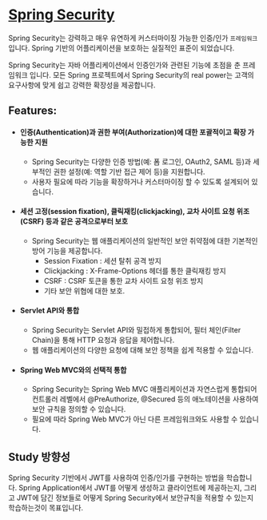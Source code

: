 # [Spring Security]

Spring Security는 강력하고 매우 유연하게 커스터마이징 가능한 인증/인가 `프레임워크` 입니다.
Spring 기반의 어플리케이션을 보호하는 실질적인 표준이 되었습니다.

Spring Security는 자바 어플리케이션에서 인증인가와 관련된 기능에 초점을 춘 프레임워크 입니다.
모든 Spring 프로젝트에서 Spring Security의 real power는 고객의 요구사항에 맞게 쉽고 강력한 확장성을 제공합니다.


## Features:
- #### 인증(Authentication)과 권한 부여(Authorization)에 대한 포괄적이고 확장 가능한 지원
  - Spring Security는 다양한 인증 방법(예: 폼 로그인, OAuth2, SAML 등)과 세부적인 권한 설정(예: 역할 기반 접근 제어 등)을 지원합니다.
  - 사용자 필요에 따라 기능을 확장하거나 커스터마이징 할 수 있도록 설계되어 있습니다.
- #### 세션 고정(session fixation), 클릭재킹(clickjacking), 교차 사이트 요청 위조(CSRF) 등과 같은 공격으로부터 보호
  - Spring Security는 웹 애플리케이션의 일반적인 보안 취약점에 대한 기본적인 방어 기능을 제공합니다.
    - Session Fixation : 세션 탈취 공격 방지
    - Clickjacking : X-Frame-Options 헤더를 통한 클릭재킹 방지
    - CSRF : CSRF 토큰을 통한 교차 사이트 요청 위조 방지
    - 기타 보안 위협에 대한 보호.
- #### Servlet API와 통합
  - Spring Security는 Servlet API와 밀접하게 통합되어, 필터 체인(Filter Chain)을 통해 HTTP 요청과 응답을 제어합니다.
  - 웹 애플리케이션의 다양한 요청에 대해 보안 정책을 쉽게 적용할 수 있습니다.
- #### Spring Web MVC와의 선택적 통합
  - Spring Security는 Spring Web MVC 애플리케이션과 자연스럽게 통합되어 컨트롤러 레벨에서 @PreAuthorize, @Secured 등의 애노테이션을 사용하여 보안 규칙을 정의할 수 있습니다.
  - 필요에 따라 Spring Web MVC가 아닌 다른 프레임워크와도 사용할 수 있습니다.

    

## Study 방향성
Spring Security 기반에서 JWT를 사용하여 인증/인가를 구현하는 방법을 학습합니다.
Spring Application에서 JWT를 어떻게 생성하고 클라이언트에 제공하는지, 
그리고 JWT에 담긴 정보들로 어떻게 Spring Security에서 보안규칙을 적용할 수 있는지 학습하는것이 목표입니다.


[Spring Security]:(https://spring.io/projects/spring-security)